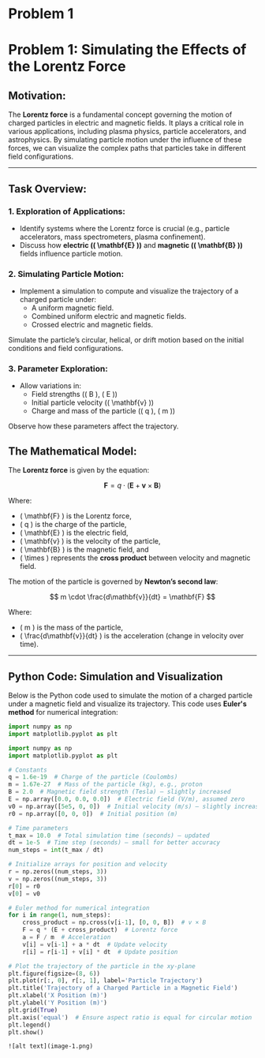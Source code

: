 # Problem 1
# Problem 1: Simulating the Effects of the Lorentz Force

## Motivation:

The **Lorentz force** is a fundamental concept governing the motion of charged particles in electric and magnetic fields. It plays a critical role in various applications, including plasma physics, particle accelerators, and astrophysics. By simulating particle motion under the influence of these forces, we can visualize the complex paths that particles take in different field configurations.

---

## Task Overview:

### 1. Exploration of Applications:
   - Identify systems where the Lorentz force is crucial (e.g., particle accelerators, mass spectrometers, plasma confinement).
   - Discuss how **electric (\( \mathbf{E} \))** and **magnetic (\( \mathbf{B} \))** fields influence particle motion.

### 2. Simulating Particle Motion:
   - Implement a simulation to compute and visualize the trajectory of a charged particle under:
     - A uniform magnetic field.
     - Combined uniform electric and magnetic fields.
     - Crossed electric and magnetic fields.

   Simulate the particle’s circular, helical, or drift motion based on the initial conditions and field configurations.

### 3. Parameter Exploration:
   - Allow variations in:
     - Field strengths (\( B \), \( E \))
     - Initial particle velocity (\( \mathbf{v} \))
     - Charge and mass of the particle (\( q \), \( m \))

   Observe how these parameters affect the trajectory.

## The Mathematical Model:

The **Lorentz force** is given by the equation:

$$
\mathbf{F} = q \cdot \left( \mathbf{E} + \mathbf{v} \times \mathbf{B} \right)
$$

Where:
- \( \mathbf{F} \) is the Lorentz force,
- \( q \) is the charge of the particle,
- \( \mathbf{E} \) is the electric field,
- \( \mathbf{v} \) is the velocity of the particle,
- \( \mathbf{B} \) is the magnetic field, and
- \( \times \) represents the **cross product** between velocity and magnetic field.

The motion of the particle is governed by **Newton’s second law**:

$$
m \cdot \frac{d\mathbf{v}}{dt} = \mathbf{F}
$$

Where:
- \( m \) is the mass of the particle,
- \( \frac{d\mathbf{v}}{dt} \) is the acceleration (change in velocity over time).

---

## Python Code: Simulation and Visualization

Below is the Python code used to simulate the motion of a charged particle under a magnetic field and visualize its trajectory. This code uses **Euler's method** for numerical integration:

```python
import numpy as np
import matplotlib.pyplot as plt

import numpy as np
import matplotlib.pyplot as plt

# Constants
q = 1.6e-19  # Charge of the particle (Coulombs)
m = 1.67e-27  # Mass of the particle (kg), e.g., proton
B = 2.0  # Magnetic field strength (Tesla) — slightly increased
E = np.array([0.0, 0.0, 0.0])  # Electric field (V/m), assumed zero
v0 = np.array([5e5, 0, 0])  # Initial velocity (m/s) — slightly increased
r0 = np.array([0, 0, 0])  # Initial position (m)

# Time parameters
t_max = 10.0  # Total simulation time (seconds) — updated
dt = 1e-5  # Time step (seconds) — small for better accuracy
num_steps = int(t_max / dt)

# Initialize arrays for position and velocity
r = np.zeros((num_steps, 3))
v = np.zeros((num_steps, 3))
r[0] = r0
v[0] = v0

# Euler method for numerical integration
for i in range(1, num_steps):
    cross_product = np.cross(v[i-1], [0, 0, B])  # v × B
    F = q * (E + cross_product)  # Lorentz force
    a = F / m  # Acceleration
    v[i] = v[i-1] + a * dt  # Update velocity
    r[i] = r[i-1] + v[i] * dt  # Update position

# Plot the trajectory of the particle in the xy-plane
plt.figure(figsize=(8, 6))
plt.plot(r[:, 0], r[:, 1], label='Particle Trajectory')
plt.title('Trajectory of a Charged Particle in a Magnetic Field')
plt.xlabel('X Position (m)')
plt.ylabel('Y Position (m)')
plt.grid(True)
plt.axis('equal')  # Ensure aspect ratio is equal for circular motion
plt.legend()
plt.show()
```

```
![alt text](image-1.png)






